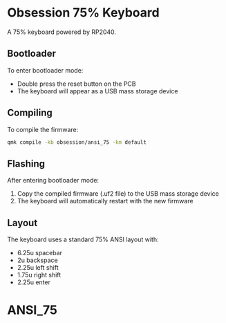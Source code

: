 # Obsession 75% Keyboard

A 75% keyboard powered by RP2040.

## Bootloader

To enter bootloader mode:
- Double press the reset button on the PCB
- The keyboard will appear as a USB mass storage device

## Compiling

To compile the firmware:

```bash
qmk compile -kb obsession/ansi_75 -km default
```

## Flashing

After entering bootloader mode:
1. Copy the compiled firmware (.uf2 file) to the USB mass storage device
2. The keyboard will automatically restart with the new firmware

## Layout

The keyboard uses a standard 75% ANSI layout with:
- 6.25u spacebar
- 2u backspace
- 2.25u left shift
- 1.75u right shift
- 2.25u enter
# ANSI_75
